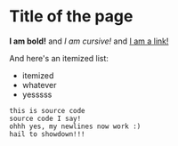 # Title of the page

**I am bold!** and *I am cursive!* and [I am a link!](https://www.google.com)

And here's an itemized list:

- itemized
- whatever
- yesssss


```
this is source code
source code I say!
ohhh yes, my newlines now work :)
hail to showdown!!!
```

